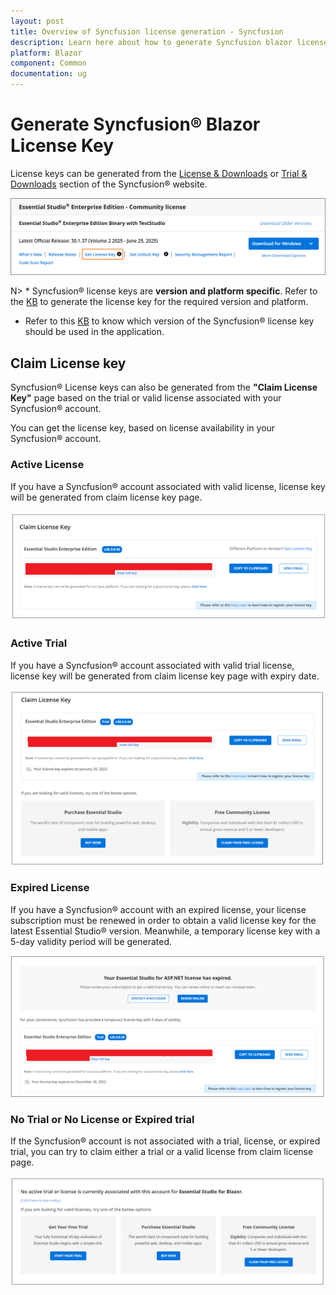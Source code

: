 ```yaml
---
layout: post
title: Overview of Syncfusion license generation - Syncfusion
description: Learn here about how to generate Syncfusion blazor license key for syncfusion blazor application for license validation. 
platform: Blazor
component: Common
documentation: ug
---
```


# Generate Syncfusion&reg; Blazor License Key

License keys can be generated from the [License & Downloads](https://syncfusion.com/account/downloads) or [Trial & Downloads](https://www.syncfusion.com/account/manage-trials/downloads) section of the Syncfusion&reg; website.

![Get Community License Key](images/get-community-license-key.png)

N> * Syncfusion&reg; license keys are **version and platform specific**. Refer to the [KB](https://www.syncfusion.com/kb/8976/how-to-generate-license-key-for-licensed-products) to generate the license key for the required version and platform.
* Refer to this [KB](https://www.syncfusion.com/kb/8951/which-version-syncfusion-license-key-should-i-use-in-my-application) to know which version of the Syncfusion&reg; license key should be used in the application.

## Claim License key

Syncfusion&reg; License keys can also be generated from the **"Claim License Key"** page based on the trial or valid license associated with your Syncfusion&reg; account.

You can get the license key, based on license availability in your Syncfusion&reg; account.

### Active License

If you have a Syncfusion&reg; account associated with valid license, license key will be generated from claim license key page.

![Active License](images/active-license.png)

### Active Trial

If you have a Syncfusion&reg; account associated with valid trial license, license key will be generated from claim license key page with expiry date.

![Active Trial](images/active-trial.png)

### Expired License

If you have a Syncfusion&reg; account with an expired license, your license subscription must be renewed in order to obtain a valid license key for the latest Essential Studio&reg; version. Meanwhile, a temporary license key with a 5-day validity period will be generated.

![Expired License](images/expired-license.png)

### No Trial or No License or Expired trial

If the Syncfusion&reg; account is not associated with a trial, license, or expired trial, you can try to claim either a trial or a valid license from claim license page.

![No Trial or No License](images/no-active-trial-or-license.png)
